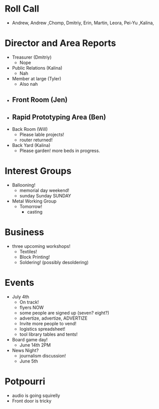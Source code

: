 # Roll Call

- Andrew, Andrew ,Chomp, Dmitriy, Erin,  Martin, Leora, Pei-Yu ,Kalina,
# Director and Area Reports

- Treasurer (Dmitriy)
  - Nope
- Public Relations (Kalina)
  - Nah
- Member at large (Tyler)
  - Also nah
- Front Room (Jen)
  - 
- Rapid Prototyping Area (Ben)
  - 
- Back Room (Will)
  - Please lable projects!
  - router returned!
- Back Yard (Kalina)
  - Please garden! more beds in progress.
# Interest Groups
- Ballooning!
  - memorial day weekend!
  - sunday Sunday SUNDAY
- Metal Working Group
  - Tomorrow!
    - casting
# Business
  - three upcoming workshops!
    - Textiles!
    - Block Printing!
    - Soldering! (possibly desoldering)
# Events
  - July 4th
    - On track!
    - flyers NOW
    - some people are signed up (seven? eight?)
    - advertize, advertize, ADVERTIZE
    - Invite more people to vend!
    - logistics spreadsheet!
    - tool library tables and tents!
  - Board game day!
    - June 14th 2PM
  - News Night?
    - journalism discussion!
    - June 5th
# Potpourri 
  - audio is going squirelly
  - Front door is tricky
